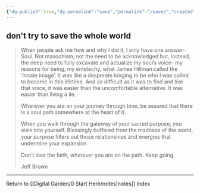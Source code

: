 ```yaml
---
{"dg-publish":true,"dg-permalink":"save","permalink":"/save/","created":"","updated":""}
---
```



## don't try to save the whole world

> When people ask me how and why I did it, I only have one answer- Soul. Not masochism, not the need to be acknowledged but, instead, the deep need to fully excavate and actualize my soul’s voice- my reasons for being, my entelechy, what James Hillman called the ‘innate image’. It was like a desperate longing to be who I was called to become in this lifetime. And as difficult as it was to find and live that voice, it was easier than the uncomfortable alternative. It was easier than living a lie.
>
> Wherever you are on your journey through time, be assured that there is a soul path somewhere at the heart of it.
> 
> When you walk through the gateway of your sacred purpose, you walk into yourself. Blessingly buffered from the madness of the world, your purpose ﬁlters out those relationships and energies that undermine your expansion.
> 
> Don’t lose the faith, wherever you are on the path. Keep going.
> 
> Jeff Brown

---

Return to [[Digital Garden/0 Start Here/notes\|notes]] Index
